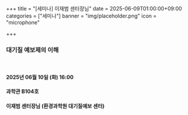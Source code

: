 ﻿+++
title = "[세미나] 이재범 센터장님"
date = 2025-06-09T01:00:00+09:00
categories = ["세미나"]
banner = "img/placeholder.png"
icon = "microphone"

+++
### 대기질 예보제의 이해 

<br>

#### 2025년 06월 10일 (화) 16:00 
#### 과학관 B104호

#### 이재범 센터장님 (환경과학원 대기질예보 센터)
<br>
<br>



<br><br>

